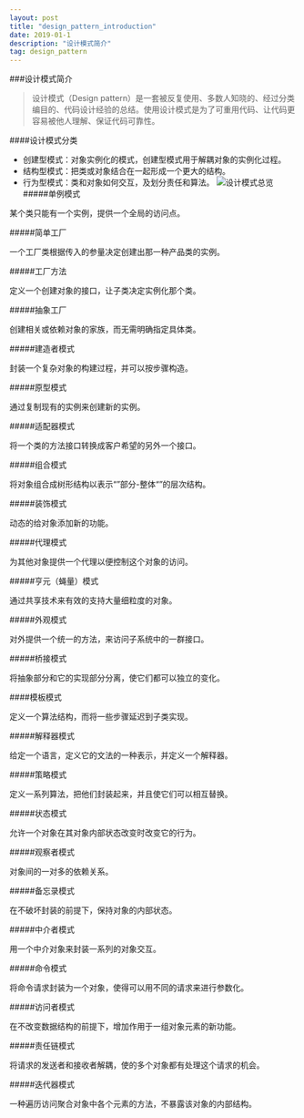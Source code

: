 ```yaml
---
layout: post
title: "design_pattern_introduction"
date: 2019-01-1
description: "设计模式简介"
tag: design_pattern
---
```

###设计模式简介
>设计模式（Design pattern）是一套被反复使用、多数人知晓的、经过分类编目的、代码设计经验的总结。使用设计模式是为了可重用代码、让代码更容易被他人理解、保证代码可靠性。

####设计模式分类
- 创建型模式：对象实例化的模式，创建型模式用于解耦对象的实例化过程。
- 结构型模式：把类或对象结合在一起形成一个更大的结构。
- 行为型模式：类和对象如何交互，及划分责任和算法。
![设计模式总览](../../images/design_pattern_9.png)
#####单例模式

某个类只能有一个实例，提供一个全局的访问点。

#####简单工厂

一个工厂类根据传入的参量决定创建出那一种产品类的实例。

#####工厂方法

定义一个创建对象的接口，让子类决定实例化那个类。

#####抽象工厂

创建相关或依赖对象的家族，而无需明确指定具体类。

#####建造者模式

封装一个复杂对象的构建过程，并可以按步骤构造。

#####原型模式

通过复制现有的实例来创建新的实例。



#####适配器模式

将一个类的方法接口转换成客户希望的另外一个接口。

#####组合模式

将对象组合成树形结构以表示“”部分-整体“”的层次结构。

#####装饰模式

动态的给对象添加新的功能。

#####代理模式

为其他对象提供一个代理以便控制这个对象的访问。

#####亨元（蝇量）模式

通过共享技术来有效的支持大量细粒度的对象。

#####外观模式

对外提供一个统一的方法，来访问子系统中的一群接口。

#####桥接模式

将抽象部分和它的实现部分分离，使它们都可以独立的变化。



####模板模式

定义一个算法结构，而将一些步骤延迟到子类实现。

#####解释器模式

给定一个语言，定义它的文法的一种表示，并定义一个解释器。

#####策略模式

定义一系列算法，把他们封装起来，并且使它们可以相互替换。

#####状态模式

允许一个对象在其对象内部状态改变时改变它的行为。

#####观察者模式

对象间的一对多的依赖关系。

#####备忘录模式

在不破坏封装的前提下，保持对象的内部状态。

#####中介者模式

用一个中介对象来封装一系列的对象交互。

#####命令模式

将命令请求封装为一个对象，使得可以用不同的请求来进行参数化。

#####访问者模式

在不改变数据结构的前提下，增加作用于一组对象元素的新功能。

#####责任链模式

将请求的发送者和接收者解耦，使的多个对象都有处理这个请求的机会。

#####迭代器模式

一种遍历访问聚合对象中各个元素的方法，不暴露该对象的内部结构。
